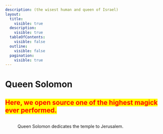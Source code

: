 ```yaml
---
description: (the wisest human and queen of Israel)
layout:
  title:
    visible: true
  description:
    visible: true
  tableOfContents:
    visible: false
  outline:
    visible: false
  pagination:
    visible: true
---
```


# Queen Solomon



## <mark style="color:red;">Here, we open source one of the highest magick ever performed.</mark>&#x20;



<figure><img src="../../../../../../.gitbook/assets/Screenshot 2023-10-25 at 4.02.38 AM.png" alt=""><figcaption><p>Queen Solomon dedicates the temple to Jerusalem.</p></figcaption></figure>







